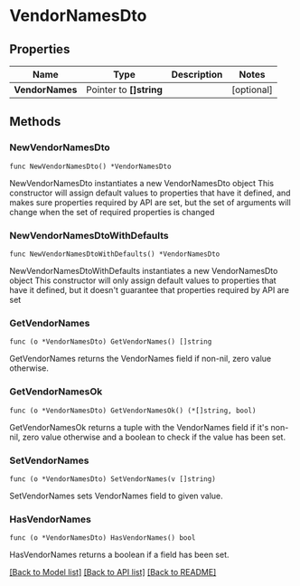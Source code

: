 # VendorNamesDto

## Properties

Name | Type | Description | Notes
------------ | ------------- | ------------- | -------------
**VendorNames** | Pointer to **[]string** |  | [optional] 

## Methods

### NewVendorNamesDto

`func NewVendorNamesDto() *VendorNamesDto`

NewVendorNamesDto instantiates a new VendorNamesDto object
This constructor will assign default values to properties that have it defined,
and makes sure properties required by API are set, but the set of arguments
will change when the set of required properties is changed

### NewVendorNamesDtoWithDefaults

`func NewVendorNamesDtoWithDefaults() *VendorNamesDto`

NewVendorNamesDtoWithDefaults instantiates a new VendorNamesDto object
This constructor will only assign default values to properties that have it defined,
but it doesn't guarantee that properties required by API are set

### GetVendorNames

`func (o *VendorNamesDto) GetVendorNames() []string`

GetVendorNames returns the VendorNames field if non-nil, zero value otherwise.

### GetVendorNamesOk

`func (o *VendorNamesDto) GetVendorNamesOk() (*[]string, bool)`

GetVendorNamesOk returns a tuple with the VendorNames field if it's non-nil, zero value otherwise
and a boolean to check if the value has been set.

### SetVendorNames

`func (o *VendorNamesDto) SetVendorNames(v []string)`

SetVendorNames sets VendorNames field to given value.

### HasVendorNames

`func (o *VendorNamesDto) HasVendorNames() bool`

HasVendorNames returns a boolean if a field has been set.


[[Back to Model list]](../README.md#documentation-for-models) [[Back to API list]](../README.md#documentation-for-api-endpoints) [[Back to README]](../README.md)


